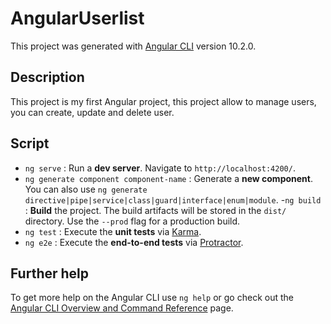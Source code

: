 # AngularUserlist

This project was generated with [Angular CLI](https://github.com/angular/angular-cli) version 10.2.0.

## Description

This project is my first Angular project, this project allow to manage users, you can create, update and delete user.


## Script

- `ng serve` : Run a **dev server**. Navigate to `http://localhost:4200/`. 
- `ng generate component component-name` : Generate a **new component**. You can also use `ng generate directive|pipe|service|class|guard|interface|enum|module`.
-`ng build` : **Build** the project. The build artifacts will be stored in the `dist/` directory. Use the `--prod` flag for a production build.
- `ng test` : Execute the **unit tests** via [Karma](https://karma-runner.github.io).
- `ng e2e` : Execute the **end-to-end tests** via [Protractor](http://www.protractortest.org/).

## Further help

To get more help on the Angular CLI use `ng help` or go check out the [Angular CLI Overview and Command Reference](https://angular.io/cli) page.

